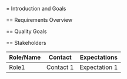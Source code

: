 
= Introduction and Goals

== Requirements Overview

== Quality Goals

== Stakeholders

| Role/Name     | Contact     | Expectations   |
| ------------- |-------------| -----|
| Role1   | Contact 1 | Expectation 1 |